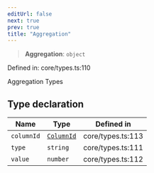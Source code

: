 ```yaml
---
editUrl: false
next: true
prev: true
title: "Aggregation"
---
```


> **Aggregation**: `object`

Defined in: core/types.ts:110

Aggregation Types

## Type declaration

| Name | Type | Defined in |
| ------ | ------ | ------ |
| <a id="columnid"></a> `columnId` | [`ColumnId`](/api/type-aliases/columnid/) | core/types.ts:113 |
| <a id="type"></a> `type` | `string` | core/types.ts:111 |
| <a id="value"></a> `value` | `number` | core/types.ts:112 |
